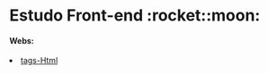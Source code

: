 <h1> Estudo Front-end :rocket::moon: </h1>

<h4>Webs:</h4>
<li><a href="tag-html.vercel.app">tags-Html</a></li>
